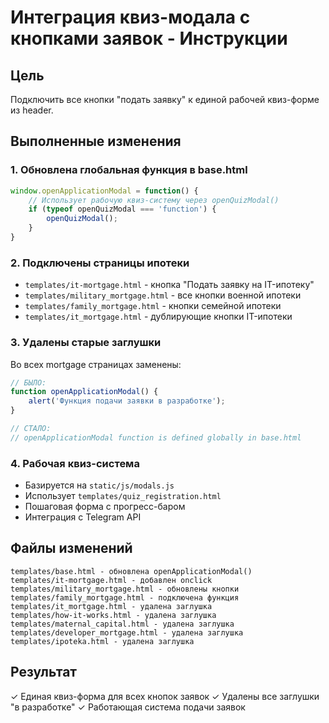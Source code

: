 # Интеграция квиз-модала с кнопками заявок - Инструкции

## Цель
Подключить все кнопки "подать заявку" к единой рабочей квиз-форме из header.

## Выполненные изменения

### 1. Обновлена глобальная функция в base.html
```javascript
window.openApplicationModal = function() {
    // Использует рабочую квиз-систему через openQuizModal()
    if (typeof openQuizModal === 'function') {
        openQuizModal();
    }
}
```

### 2. Подключены страницы ипотеки
- `templates/it-mortgage.html` - кнопка "Подать заявку на IT-ипотеку"
- `templates/military_mortgage.html` - все кнопки военной ипотеки  
- `templates/family_mortgage.html` - кнопки семейной ипотеки
- `templates/it_mortgage.html` - дублирующие кнопки IT-ипотеки

### 3. Удалены старые заглушки
Во всех mortgage страницах заменены:
```javascript
// БЫЛО:
function openApplicationModal() {
    alert('Функция подачи заявки в разработке');
}

// СТАЛО:
// openApplicationModal function is defined globally in base.html
```

### 4. Рабочая квиз-система
- Базируется на `static/js/modals.js`
- Использует `templates/quiz_registration.html`
- Пошаговая форма с прогресс-баром
- Интеграция с Telegram API

## Файлы изменений
```
templates/base.html - обновлена openApplicationModal()
templates/it-mortgage.html - добавлен onclick
templates/military_mortgage.html - обновлены кнопки
templates/family_mortgage.html - подключена функция
templates/it_mortgage.html - удалена заглушка
templates/how-it-works.html - удалена заглушка  
templates/maternal_capital.html - удалена заглушка
templates/developer_mortgage.html - удалена заглушка
templates/ipoteka.html - удалена заглушка
```

## Результат
✓ Единая квиз-форма для всех кнопок заявок
✓ Удалены все заглушки "в разработке"
✓ Работающая система подачи заявок